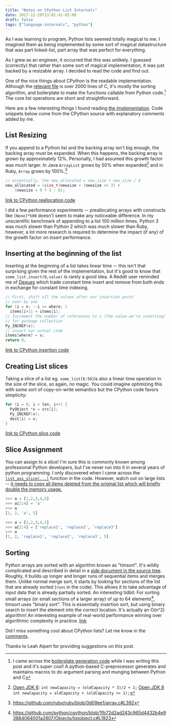 ```yaml
---
title: "Notes on CPython List Internals"
date: 2017-12-29T13:02:41-05:00
draft: false
tags: ["language-internals", "python"]
---
```

As I was learning to program, Python lists seemed totally magical to me. I imagined them as being implemented by some sort of magical datastructure that was part linked-list, part array that was perfect for everything.

As I grew as an engineer, it occurred that this was unlikely. I guessed (correctly) that rather than some sort of magical implementation, it was just backed by a resizable array. I decided to read the code and find out.

One of the nice things about CPython is the readable implementation. Although the [relevant file](https://github.com/python/cpython/blob/master/Objects/listobject.c) is over 2000 lines of C, it's mostly the sorting algorithm, and boilerplate to make the functions callable from Python code.[^1] The core list operations are short and straightforward.

Here are a few interesting things I found reading [the implementation](https://github.com/python/cpython/blob/master/Objects/listobject.c). Code snippets below come from the CPython source with explanatory comments added by me.

## List Resizing
If you append to a Python list and the backing array isn't big enough, the backing array must be expanded. When this happens, the backing array is grown by approximately 12%. Personally, I had assumed this growth factor was much larger. In Java `ArrayList` grows by 50% when expanded[^2] and in Ruby, `Array` grows by 100%.[^3]

```c
// essentially, the new_allocated = new_size + new_size / 8
new_allocated = (size_t)newsize + (newsize >> 3) +
    (newsize < 9 ? 3 : 6);
```
[link to CPython reallocation code](https://github.com/python/cpython/blob/1fb72d2ad243c965d4432b4e93884064001a2607/Objects/listobject.c#L59)

I did a few performance experiments -- preallocating arrays with constructs like `[None]*500` doesn't seem to make any noticeable difference. In my unscientific benchmark of appending to a list 100 million times, Python 3 was much slower than Python 2 which was much slower than Ruby, however, a lot more research is required to determine the impact (if any) of the growth factor on insert performance.

## Inserting at the beginning of the list
Inserting at the beginning of a list takes linear time -- this isn't that surprising given the rest of the implementation, but it's good to know that `some_list.insert(0,value)` is rarely a good idea. A Reddit user reminded me of [Deques](https://docs.python.org/3/library/collections.html#collections.deque) which trade constant time insert and remove from both ends in exchange for constant time indexing.


```c
// First, shift all the values after our insertion point
// over by one
for (i = n; --i >= where; )
  items[i+1] = items[i];
// Increment the number of references to v (the value we're inserting)
// for garbage collection
Py_INCREF(v);
// insert our actual item
items[where] = v;
return 0;
```
[link to CPython insertion code](https://github.com/python/cpython/blob/1fb72d2ad243c965d4432b4e93884064001a2607/Objects/listobject.c#L263-L267)

## Creating List slices
Taking a slice of a list eg. `some_list[6:50]`is also a linear time operation in the size of the slice, so again, no magic. You could imagine optimizing this with some sort of copy-on-write semantics but the CPython code favors simplicity:

```c
for (i = 0; i < len; i++) {
  PyObject *v = src[i];
  Py_INCREF(v);
  dest[i] = v;
}
```
[link to CPython slice code](https://github.com/python/cpython/blob/1fb72d2ad243c965d4432b4e93884064001a2607/Objects/listobject.c#L447-L451)

## Slice Assignment
You can assign to a slice! I'm sure this is commonly known among professional Python developers, but I've never run into it in several years of python programming.
I only discovered when I came across the [`list_ass_slice(...)`](https://github.com/python/cpython/blob/1fb72d2ad243c965d4432b4e93884064001a2607/Objects/listobject.c#L574) function in the code. However, watch out on large lists -- [it needs to copy all items deleted from the original list which will briefly double the memory usage.](https://github.com/python/cpython/blob/1fb72d2ad243c965d4432b4e93884064001a2607/Objects/listobject.c#L576)

```python
>>> a = [1,2,3,4,5]
>>> a[2:4] = 'a'
>>> a
[1, 2, 'a', 5]

>>> a = [1,2,3,4,5]
>>> a[2:4] = ['replace1', 'replace2', 'replace3']
>>> a
[1, 2, 'replace1', 'replace2', 'replace3', 5]
```
## Sorting
Python arrays are sorted with an algorithm known as "timsort". It's wildly complicated and described in detail in a [side document in the source tree](https://github.com/python/cpython/blob/master/Objects/listsort.txt). Roughly, it builds up longer and longer runs of sequential items and merges them. Unlike normal merge sort, it starts by looking for sections of the list that are already sorted (`runs` in the code). This allows it to take advantage of input data that is already partially sorted.
An interesting tidbit: For sorting small arrays (or small sections of a larger array) of up to 64 elements[^4], timsort uses "binary sort". This is essentially insertion sort, but using binary search to insert the element into the correct location. It's actually an O(n^2) algorithm! An interesting example of real-world performance winning over algorithmic complexity in practice. [link](https://github.com/python/cpython/blob/1fb72d2ad243c965d4432b4e93884064001a2607/Objects/listobject.c#L1109)

Did I miss something cool about CPython lists? Let me know in the [comments](https://news.ycombinator.com/item?id=16012418).

Thanks to Leah Alpert for providing suggestions on this post.

[^1]: I came across the [boilerplate generation code](https://docs.python.org/3/howto/clinic.html) while I was writing this post and it's super cool! A python-based C-preprocessor generates and maintains macros to do argument parsing and munging between Python and C

[^2]: [Open JDK 6](http://grepcode.com/file/repository.grepcode.com/java/root/jdk/openjdk/6-b14/java/util/ArrayList.java#183): `int newCapacity = (oldCapacity * 3)/2 + 1;` [Open JDK 8](http://hg.openjdk.java.net/jdk8/jdk8/jdk/file/tip/src/share/classes/java/util/ArrayList.java#l240) `int newCapacity = oldCapacity + (oldCapacity >> 1);`

[^3]: https://github.com/ruby/ruby/blob/0d09ee1/array.c#L392
[^4]: https://github.com/python/cpython/blob/1fb72d2ad243c965d4432b4e93884064001a2607/Objects/listobject.c#L1923
